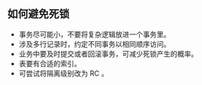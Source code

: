 

## 如何避免死锁

- 事务尽可能小，不要将复杂逻辑放进一个事务里。
- 涉及多行记录时，约定不同事务以相同顺序访问。
- 业务中要及时提交或者回滚事务，可减少死锁产生的概率。
- 表要有合适的索引。
- 可尝试将隔离级别改为 RC 。
